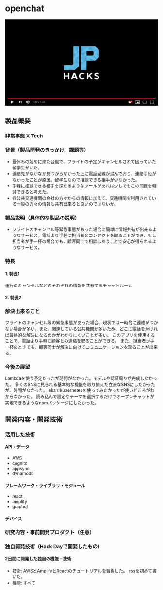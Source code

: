 # openchat

[![openchat](image.png)](https://www.youtube.com/watch?v=G5rULR53uMk)

## 製品概要
### 非常事態 X Tech

### 背景（製品開発のきっかけ、課題等）
- 夏休みの始めに来た台風で、フライトの予定がキャンセルされて困っていた留学生がいた。
- 連絡先がなかなか見つからなかった上に電話回線が混んでおり、連絡手段がなかったことが原因。留学生なので相談できる相手が少なかった。
- 手軽に相談できる相手を探せるようなツールがあれば少しでもこの問題を軽減できると考えた。
- 各公共交通機関の会社の方々からの情報に加えて、交通機関を利用されている一般の方々の情報も共有出来ると良いのではないか。

### 製品説明（具体的な製品の説明）
-  フライトのキャンセル等緊急事態があった場合に簡単に情報共有が出来るようなサービス。電話より手軽に担当者とコンタクトを取ることができ、もし担当者が手一杯の場合でも、顧客同士で相談しあうことで安心が得られるようなサービス。

### 特長

#### 1. 特長1
 運行のキャンセルなどのそれぞれの情報を共有するチャットルーム

#### 2. 特長2
 


### 解決出来ること
フライトのキャンセル等の緊急事態があった場合、現状では一時的に連絡がつかない場合が多い。また、関連している公共機関が多いため、どこに電話をかければ最終的な解決になるのかがわかりにくいことが多い。
このアプリを使用することで、電話より手軽に顧客との連絡を取ることができる。
また、担当者が手一杯のときでも、顧客同士が解決に向けてコミュニケーションを取ることが出来る。

### 今後の展望
Lambdaを使う予定だったが時間がなかった。モデルや認証周りが完成しなかった。
多くのSNSに見られる基本的な機能を取り揃えた立派なSNSにしたかったが、時間がなかった。
eksでkubernetesを使ってみたかったが使いどころがわからなかった。
読み込んで設定やテーマを選択するだけでオープンチャットが実現できるようなnpmパッケージにしたかった。

## 開発内容・開発技術
### 活用した技術
#### API・データ

* AWS
* cognito
* appsync
* dynamodb

#### フレームワーク・ライブラリ・モジュール
* react 
* amplify
* graphql

#### デバイス


### 研究内容・事前開発プロダクト（任意）


### 独自開発技術（Hack Dayで開発したもの）
#### 2日間に開発した独自の機能・技術
* 技術: AWSとAmplifyとReactのチュートリアルを習得した。 cssを初めて書いた。
* 機能: すべて
